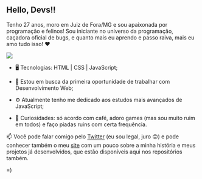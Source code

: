 ## Hello, Devs!!

Tenho 27 anos, moro em Juiz de Fora/MG e sou apaixonada por programação e felinos! Sou iniciante no universo da programação, caçadora oficial de bugs, e quanto mais eu aprendo e passo raiva, mais eu amo tudo isso!  ❤

![](https://super.abril.com.br/wp-content/uploads/2016/09/super_imggato_digitando_0.gif)

* 🖥️ Tecnologias: HTML | CSS | JavaScript;

* 🔭 Estou em busca da primeira oportunidade de trabalhar com Desenvolvimento Web;

* ⚙ Atualmente tenho me dedicado aos estudos mais avançados de JavaScript;

* 🤔 Curiosidades: só acordo com café, adoro games (mas sou muito ruim em todos) e faço piadas ruins com certa frequência.

📫 Você pode falar comigo pelo [Twitter](https://twitter.com/jeniblo_dev) (eu sou legal, juro 🙃) e pode conhecer também o meu [site](https://jeniblodev.github.io/-site_projetos/) com um pouco sobre a minha história e meus projetos já desenvolvidos, que estão disponíveis aqui nos repositórios também.

=)

